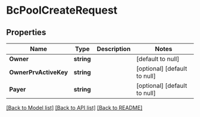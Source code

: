 # BcPoolCreateRequest

## Properties
Name | Type | Description | Notes
------------ | ------------- | ------------- | -------------
**Owner** | **string** |  | [default to null]
**OwnerPrvActiveKey** | **string** |  | [optional] [default to null]
**Payer** | **string** |  | [optional] [default to null]

[[Back to Model list]](../README.md#documentation-for-models) [[Back to API list]](../README.md#documentation-for-api-endpoints) [[Back to README]](../README.md)


